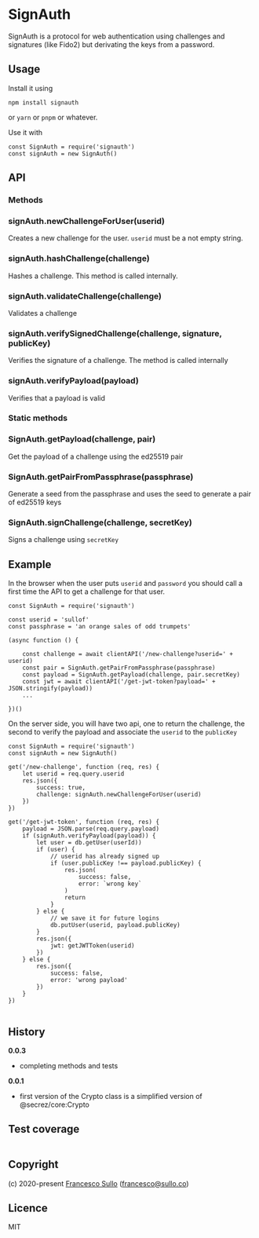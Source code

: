 # SignAuth

SignAuth is a protocol for web authentication using challenges and signatures (like Fido2) but derivating the keys from a password.


## Usage

Install it using
```
npm install signauth
```
or `yarn` or `pnpm` or whatever.

Use it with
```
const SignAuth = require('signauth')
const signAuth = new SignAuth()

```

## API

### Methods

### signAuth.newChallengeForUser(userid)
Creates a new challenge for the user. `userid` must be a not empty string.

### signAuth.hashChallenge(challenge)
Hashes a challenge. This method is called internally.

### signAuth.validateChallenge(challenge)
Validates a challenge

### signAuth.verifySignedChallenge(challenge, signature, publicKey)
Verifies the signature of a challenge. The method is called internally

### signAuth.verifyPayload(payload)
Verifies that a payload is valid

### Static methods

### SignAuth.getPayload(challenge, pair)
Get the payload of a challenge using the ed25519 pair 

### SignAuth.getPairFromPassphrase(passphrase)
Generate a seed from the passphrase and uses the seed to generate a pair of ed25519 keys

### SignAuth.signChallenge(challenge, secretKey)
Signs a challenge using `secretKey`

## Example

In the browser when the user puts `userid` and `password` you should call a first time the API to get a challenge for that user. 

```
const SignAuth = require('signauth')

const userid = 'sullof'
const passphrase = 'an orange sales of odd trumpets'

(async function () {

    const challenge = await clientAPI('/new-challenge?userid=' + userid)
    const pair = SignAuth.getPairFromPassphrase(passphrase)
    const payload = SignAuth.getPayload(challenge, pair.secretKey)
    const jwt = await clientAPI('/get-jwt-token?payload=' + JSON.stringify(payload))
    ...

})()

```

On the server side, you will have two api, one to return the challenge, the second to verify the payload and associate the `userid` to the `publicKey`

```
const SignAuth = require('signauth')
const signAuth = new SignAuth()

get('/new-challenge', function (req, res) {
    let userid = req.query.userid
    res.json({
        success: true,
        challenge: signAuth.newChallengeForUser(userid)
    })
})

get('/get-jwt-token', function (req, res) {
    payload = JSON.parse(req.query.payload)
    if (signAuth.verifyPayload(payload)) {
        let user = db.getUser(userId))
        if (user) {
            // userid has already signed up
            if (user.publicKey !== payload.publicKey) {
                res.json(
                    success: false,
                    error: `wrong key`
                )
                return
            }
        } else {
            // we save it for future logins
            db.putUser(userid, payload.publicKey)
        }
        res.json({
            jwt: getJWTToken(userid)
        })
    } else {
        res.json({
            success: false,
            error: 'wrong payload'
        })
    }
})


```




## History

__0.0.3__
* completing methods and tests 

__0.0.1__
* first version of the Crypto class is a simplified version of @secrez/core:Crypto  


## Test coverage

```

```


## Copyright

(c) 2020-present [Francesco Sullo](https://francesco.sullo.co) (<francesco@sullo.co>)

## Licence

MIT
